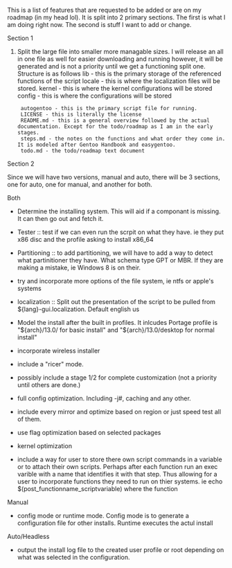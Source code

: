 This is a list of features that are requested to be added or are on my roadmap (in my head lol). It is split into 2 primary sections. The first is what I am doing right now. The second is stuff I want to add or change.

Section 1

1. Split the large file into smaller more managable sizes. I will release an all in one file as well for easier downloading and running however, it will be generated and is not a priority until we get a functioning split one.
    Structure is as follows
        lib - this is the primary storage of the referenced functions of the script
        locale - this is where the localization files will be stored.
        kernel - this is where the kernel configurations will be stored
        config - this is where the configurations will be stored
        
        autogentoo - this is the primary script file for running.
        LICENSE - this is literally the license
        README.md - this is a general overview followed by the actual documentation. Except for the todo/roadmap as I am in the early stages.
        steps.md - the notes on the functions and what order they come in. It is modeled after Gentoo Handbook and easygentoo.
        todo.md - the todo/roadmap text document

Section 2

Since we will have two versions, manual and auto, there will be 3 sections, one for auto, one for manual, and another for both.

Both
- Determine the installing system. This will aid if a componant is missing. It can then go out and fetch it.
- Tester :: test if we can even run the scrpit on what they have. ie they put x86 disc and the profile asking to install x86_64
- Partitioning :: to add partitioning, we will have to add a way to detect what partinitioner they have. What schema type GPT or MBR. If they are making a mistake, ie Windows 8 is on their.
- try and incorporate more options of the file system, ie ntfs or apple's systems
- localization :: Split out the presentation of the script to be pulled from ${lang}-gui.localization. Default english us
- Model the install after the built in profiles. It inlcudes Portage profile is "${arch}/13.0/ for basic install" and "${arch}/13.0/desktop for normal install"
- incorporate wireless installer
- include a "ricer" mode.

- possibly include a stage 1/2 for complete customization (not a priority until others are done.)
- full config optimization. Including -j#, caching and any other.
- include every mirror and optimize based on region or just speed test all of them.
- use flag optimization based on selected packages
- kernel optimization

- include a way for user to store there own script commands in a variable or to attach their own scripts. Perhaps after each function run an exec varible with a name that identifies it with that step. Thus allowing for a user to incorporate functions they need to run on thier systems. ie echo $(post_functionname_scriptvariable) where the function

Manual
- config mode or runtime mode. Config mode is to generate a configuration file for other installs. Runtime executes the actul install


Auto/Headless
- output the install log file to the created user profile or root depending on what was selected in the configuration.
